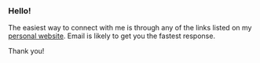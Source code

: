 ### Hello!

The easiest way to connect with me is through any of the links listed on my [personal website](https://genofossas.dev/). Email is likely to get you the fastest response.

Thank you!
